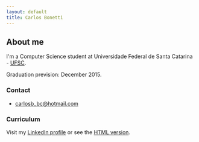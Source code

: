 ```yaml
---
layout: default
title: Carlos Bonetti
---
```


## About me

I'm a Computer Science student at Universidade Federal de Santa Catarina - [UFSC](http://ufsc.br/).

Graduation prevision: December 2015.

### Contact

* <carlosb_bc@hotmail.com>

### Curriculum

Visit my [LinkedIn profile](http://br.linkedin.com/pub/carlos-bonetti/37/862/7aa/) or see the [HTML version](/curriculum.html).
